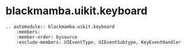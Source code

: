 # blackmamba.uikit.keyboard

```eval_rst
.. automodule:: blackmamba.uikit.keyboard
    :members:
    :member-order: bysource
    :exclude-members: UIEventType, UIEventSubtype, KeyEventHandler
```
